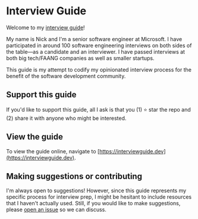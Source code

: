 # Interview Guide

Welcome to my [interview guide](https://interviewguide.dev)!

My name is Nick and I'm a senior software engineer at Microsoft. I have participated in around 100 software engineering interviews on both sides of the table&mdash;as a candidate and an interviewer. I have passed interviews at both big tech/FAANG companies as well as smaller startups.

This guide is my attempt to codify my opinionated interview process for the benefit of the software development community.

## Support this guide

If you'd like to support this guide, all I ask is that you (1) ⭐️ star the repo and (2) share it with anyone who might be interested.

## View the guide

To view the guide online, navigate to [https://interviewguide.dev](https://interviewguide.dev).

## Making suggestions or contributing

I'm always open to suggestions! However, since this guide represents my specific process for interview prep, I might be hesitant to include resources that I haven't actually used. Still, if you would like to make suggestions, please [open an issue](https://github.com/nas5w/interview-guide/issues) so we can discuss.
